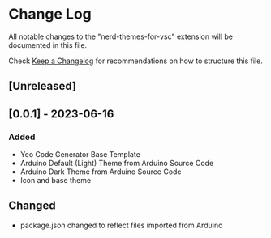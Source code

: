 # Change Log

All notable changes to the "nerd-themes-for-vsc" extension will be documented in this file.

Check [Keep a Changelog](http://keepachangelog.com/) for recommendations on how to structure this file.

## [Unreleased]
## [0.0.1] - 2023-06-16

### Added

- Yeo Code Generator Base Template
- Arduino Default (Light) Theme from Arduino Source Code
- Arduino Dark Theme from Arduino Source Code
- Icon and base theme

## Changed
- package.json changed to reflect files imported from Arduino
